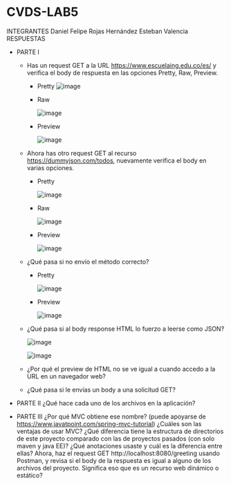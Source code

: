 # CVDS-LAB5
INTEGRANTES
  Daniel Felipe Rojas Hernández
  Esteban Valencia
RESPUESTAS
  - PARTE I 
    - Has un request GET a la URL https://www.escuelaing.edu.co/es/ y verifica el body de respuesta en las opciones Pretty, Raw, Preview.
      - Pretty
        ![image](https://github.com/Knight072/CVDS-LAB5/assets/116401447/b4407cef-3ff7-4ff7-bba5-7a6ad8b657ca)
      - Raw
        
        ![image](https://github.com/Knight072/CVDS-LAB5/assets/116401447/11f4fcf5-cbe1-4b84-8755-a8738e5789e3)
      - Preview
     
        ![image](https://github.com/Knight072/CVDS-LAB5/assets/116401447/2a60951b-5a28-4407-9964-ac3a54c59830)

    - Ahora has otro request GET al recurso https://dummyjson.com/todos, nuevamente verifica el body en varias opciones.
      - Pretty
   
          ![image](https://github.com/Knight072/CVDS-LAB5/assets/116401447/06ff58e5-097b-4617-b914-5b54c5e81390)

      - Raw
     
          ![image](https://github.com/Knight072/CVDS-LAB5/assets/116401447/dfe9e686-bc0c-4b23-b2a9-f1c0f04c3787)

      - Preview
    
          ![image](https://github.com/Knight072/CVDS-LAB5/assets/116401447/484fe3b6-cd27-43aa-9be2-0ce0c97629a4)

    - ¿Qué pasa si no envío el método correcto?
      - Pretty
   
        ![image](https://github.com/Knight072/CVDS-LAB5/assets/116401447/452e536e-9656-4758-b1d5-3c2899325dc5)

      - Preview
        
        ![image](https://github.com/Knight072/CVDS-LAB5/assets/116401447/ee2c0235-bccb-4f23-a876-85f665e8b93d)
 
    - ¿Qué pasa si al body response HTML lo fuerzo a leerse como JSON?

      ![image](https://github.com/Knight072/CVDS-LAB5/assets/116401447/c5bae92e-0be1-4ed8-97b7-1c9367497868)

      ![image](https://github.com/Knight072/CVDS-LAB5/assets/116401447/add879d0-11f2-4552-9134-43666ca3b7b1)


    - ¿Por qué el preview de HTML no se ve igual a cuando accedo a la URL en un navegador web?
    - ¿Qué pasa si le envías un body a una solicitud GET?
  - PARTE II
    ¿Qué hace cada uno de los archivos en la aplicación?
    
  - PARTE III
    ¿Por qué MVC obtiene ese nombre? (puede apoyarse de https://www.javatpoint.com/spring-mvc-tutorial)
    ¿Cuáles son las ventajas de usar MVC?
    ¿Qué diferencia tiene la estructura de directorios de este proyecto comparado con las de proyectos pasados (con solo maven y java EE)?
    ¿Qué anotaciones usaste y cuál es la diferencia entre ellas?
Ahora, haz el request GET http://localhost:8080/greeting usando Postman, y revisa si el body de la respuesta es igual a alguno de los archivos del proyecto. Significa eso que es un recurso web dinámico o estático?
